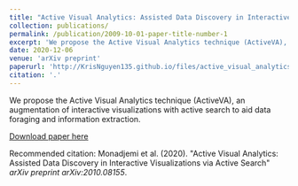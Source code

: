 ```yaml
---
title: "Active Visual Analytics: Assisted Data Discovery in Interactive Visualizations via Active Search"
collection: publications/
permalink: /publication/2009-10-01-paper-title-number-1
excerpt: 'We propose the Active Visual Analytics technique (ActiveVA), an augmentation of interactive visualizations with active search to aid data foraging and information extraction.'
date: 2020-12-06
venue: 'arXiv preprint'
paperurl: 'http://KrisNguyen135.github.io/files/active_visual_analytics.pdf'
citation: '.'
---
```

We propose the Active Visual Analytics technique (ActiveVA), an augmentation of interactive visualizations with active search to aid data foraging and information extraction.

[Download paper here](http://KrisNguyen135.github.io/files/active_visual_analytics.pdf)

Recommended citation: Monadjemi et al. (2020). "Active Visual Analytics: Assisted Data Discovery in Interactive Visualizations via Active Search" <i>arXiv preprint arXiv:2010.08155</i>.
